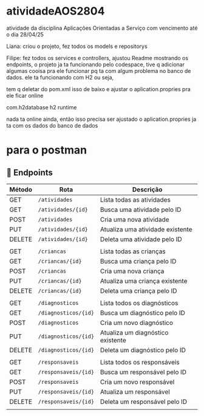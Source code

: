 # atividadeAOS2804
atividade da disciplina Aplicações Orientadas a Serviço com vencimento até o dia 28/04/25


Liana: criou o projeto, fez todos os models e repositorys

Filipe: fez todos os services e controllers, ajustou Readme mostrando os endpoints, o projeto ja ta funcionando pelo codespace, tive q adicionar algumas cooisa pra ele funcionar pq ta com algum problema no banco de dados. ele ta funcionando com H2 ou seja,

 tem q deletar do pom.xml isso de baixo e ajustar o aplication.propries pra ele ficar online

<dependency>
    <groupId>com.h2database</groupId>
    <artifactId>h2</artifactId>
    <scope>runtime</scope>
</dependency>


nada ta online ainda, então isso precisa ser ajustado
o aplication.propries ja ta com os dados do banco de dados


# para o postman
## 📝 Endpoints 

| Método  | Rota                 | Descrição                        |
|---------|----------------------|----------------------------------|
| GET     | `/atividades`        | Lista todas as atividades        |
| GET     | `/atividades/{id}`   | Busca uma atividade pelo ID      |
| POST    | `/atividades`        | Cria uma nova atividade          |
| PUT     | `/atividades/{id}`   | Atualiza uma atividade existente |
| DELETE  | `/atividades/{id}`   | Deleta uma atividade pelo ID     |
| |
| GET     | `/criancas`          | Lista todas as crianças          |
| GET     | `/criancas/{id}`     | Busca uma criança pelo ID        |
| POST    | `/criancas`          | Cria uma nova criança            |
| PUT     | `/criancas/{id}`     | Atualiza uma criança existente   |
| DELETE  | `/criancas/{id}`     | Deleta uma criança pelo ID       |
| |
| GET     | `/diagnosticos`      | Lista todos os diagnósticos      |
| GET     | `/diagnosticos/{id}` | Busca um diagnóstico pelo ID     |
| POST    | `/diagnosticos`      | Cria um novo diagnóstico         |
| PUT     | `/diagnosticos/{id}` | Atualiza um diagnóstico existente|
| DELETE  | `/diagnosticos/{id}` | Deleta um diagnóstico pelo ID    |
| |
| GET     | `/responsaveis`      | Lista todos os responsáveis      |
| GET     | `/responsaveis/{id}` | Busca um responsável pelo ID     |
| POST    | `/responsaveis`      | Cria um novo responsável         |
| PUT     | `/responsaveis/{id}` | Atualiza um responsável          |
| DELETE  | `/responsaveis/{id}` | Deleta um responsável pelo ID    |
| |